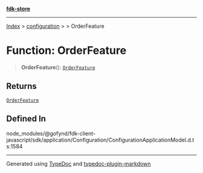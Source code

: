 [**fdk-store**](../../../README.md)
***

[Index](../../../API.md) > [configuration](../../README.md) > [<internal>](../README.md) > OrderFeature

# Function: OrderFeature

> **OrderFeature**(): [`OrderFeature`](../type-aliases/type-alias.OrderFeature.md)

## Returns

[`OrderFeature`](../type-aliases/type-alias.OrderFeature.md)

## Defined In

node\_modules/@gofynd/fdk-client-javascript/sdk/application/Configuration/ConfigurationApplicationModel.d.ts:1584

***
Generated using [TypeDoc](https://typedoc.org/) and [typedoc-plugin-markdown](https://www.npmjs.com/package/typedoc-plugin-markdown)
